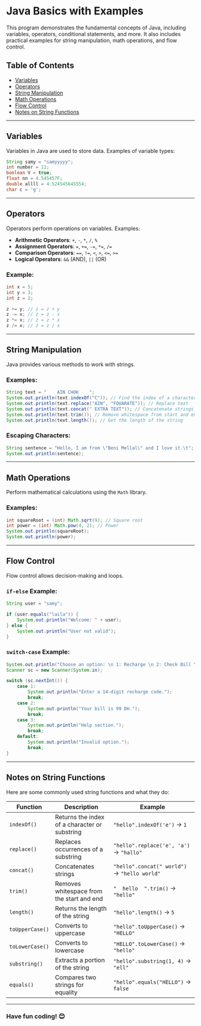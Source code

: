 

# Java Basics with Examples

This program demonstrates the fundamental concepts of Java, including variables, operators, conditional statements, and more. It also includes practical examples for string manipulation, math operations, and flow control.

## Table of Contents
- [Variables](#variables)
- [Operators](#operators)
- [String Manipulation](#string-manipulation)
- [Math Operations](#math-operations)
- [Flow Control](#flow-control)
- [Notes on String Functions](#notes-on-string-functions)

---

## Variables

Variables in Java are used to store data. Examples of variable types:

```java
String samy = "samyyyyy";
int number = 12;
boolean V = true;
float nn = 4.545457F;
double allll = 4.524545645554;
char c = 'g';
```

---

## Operators

Operators perform operations on variables. Examples:

- **Arithmetic Operators**: `+`, `-`, `*`, `/`, `%`
- **Assignment Operators**: `=`, `+=`, `-=`, `*=`, `/=`
- **Comparison Operators**: `==`, `!=`, `<`, `>`, `<=`, `>=`
- **Logical Operators**: `&&` (AND), `||` (OR)

### Example:
```java
int x = 5;
int y = 3;
int z = 2;

z += y; // z = z + y
z -= x; // z = z - x
z *= x; // z = z * x
z /= x; // z = z / x
```

---

## String Manipulation

Java provides various methods to work with strings.

### Examples:
```java
String text = "    AIN CHOK    ";
System.out.println(text.indexOf("C")); // Find the index of a character
System.out.println(text.replace("AIN", "FOUARATE")); // Replace text
System.out.println(text.concat(" EXTRA TEXT")); // Concatenate strings
System.out.println(text.trim()); // Remove whitespace from start and end
System.out.println(text.length()); // Get the length of the string
```

### Escaping Characters:
```java
String sentence = "Hello, I am from \"Beni Mellal\" and I love it.\t";
System.out.println(sentence);
```

---

## Math Operations

Perform mathematical calculations using the `Math` library.

### Examples:
```java
int squareRoot = (int) Math.sqrt(9); // Square root
int power = (int) Math.pow(4, 2); // Power
System.out.println(squareRoot);
System.out.println(power);
```

---

## Flow Control

Flow control allows decision-making and loops.

### `if-else` Example:
```java
String user = "samy";

if (user.equals("laila")) {
    System.out.println("Welcome: " + user);
} else {
    System.out.println("User not valid");
}
```

### `switch-case` Example:
```java
System.out.println("Choose an option: \n 1: Recharge \n 2: Check Bill \n 3: Help");
Scanner sc = new Scanner(System.in);

switch (sc.nextInt()) {
    case 1:
        System.out.println("Enter a 14-digit recharge code.");
        break;
    case 2:
        System.out.println("Your bill is 99 DH.");
        break;
    case 3:
        System.out.println("Help section.");
        break;
    default:
        System.out.println("Invalid option.");
        break;
}
```

---

## Notes on String Functions

Here are some commonly used string functions and what they do:

| **Function**          | **Description**                              | **Example**                                                   |
|------------------------|----------------------------------------------|---------------------------------------------------------------|
| `indexOf()`           | Returns the index of a character or substring | `"hello".indexOf('e')` → `1`                                 |
| `replace()`           | Replaces occurrences of a substring          | `"hello".replace('e', 'a')` → `"hallo"`                      |
| `concat()`            | Concatenates strings                         | `"hello".concat(" world")` → `"hello world"`                 |
| `trim()`              | Removes whitespace from the start and end    | `"  hello  ".trim()` → `"hello"`                             |
| `length()`            | Returns the length of the string             | `"hello".length()` → `5`                                     |
| `toUpperCase()`       | Converts to uppercase                        | `"hello".toUpperCase()` → `"HELLO"`                          |
| `toLowerCase()`       | Converts to lowercase                        | `"HELLO".toLowerCase()` → `"hello"`                          |
| `substring()`         | Extracts a portion of the string             | `"hello".substring(1, 4)` → `"ell"`                          |
| `equals()`            | Compares two strings for equality            | `"hello".equals("HELLO")` → `false`                          |

---

### Have fun coding! 😊
```
